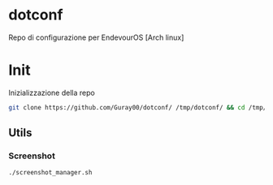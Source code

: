 # dotconf
Repo di configurazione per EndevourOS [Arch linux]

# Init
Inizializzazione della repo
```bash
git clone https://github.com/Guray00/dotconf/ /tmp/dotconf/ && cd /tmp/dotconf/ && chmod a+rwx *.sh
```


## Utils

### Screenshot
```bash
./screenshot_manager.sh
```
